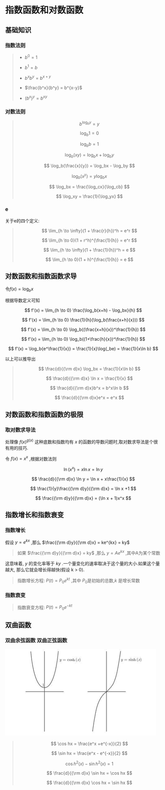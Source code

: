 # 指数函数和对数函数

## 基础知识

### 指数法则

> - $b^0 = 1$
> 
> - $b^1 = b$
> 
> - $b^xb^y = b^{x+y}$
> 
> - $\frac{b^x}{b^y} = b^{x-y}$
> 
> - $(b^x)^y = b^{xy}$

### 对数法则

> $$
> b^{\log_b y} = y
> $$
> 
> $$
> \log_b1 = 0
> $$
> 
> $$
> \log_b b = 1
> $$
> 
> $$
> \log_b(xy) = \log_b x + \log_b y
> $$
> 
> $$
> \log_b(\frac{x}{y}) = \log_bx - \log_by
> $$
> 
> $$
> \log_b(x^y) = y\log_bx
> $$
> 
> $$
> \log_bx = \frac{\log_cx}{\log_cb}
> $$
> 
> $$
> \log_xy = \frac{1}{\log_yx}
> $$

### e

关于e的四个定义:

> $$
> \lim_{h \to \infty}(1 + \frac{r}{h})^h = e^r
> $$
> 
> $$
> \lim_{h \to 0}(1 + r^h)^{\frac{1}{h}} = e^r
> $$
> 
> $$
> \lim_{h \to \infty}(1 + \frac{1}{h})^h = e
> $$
> 
> $$
> \lim_{h \to 0}(1 + h)^{\frac{1}{h}} = e
> $$

## 对数函数和指数函数求导

令$f(x) = \log_bx$

根据导数定义可知

$$
f'(x) = \lim_{h \to 0} \frac{\log_b(x+h) - \log_bx}{h}
$$

$$
f'(x) = \lim_{h \to 0} \frac{1}{h}(\log_b(\frac{x+h}{x}))
$$

$$
f'(x) = \lim_{h \to 0} \log_b((\frac{x+h}{x})^\frac{1}{h})
$$

$$
f'(x) = \lim_{h \to 0} \log_b((1+\frac{h}{x})^\frac{1}{h})
$$

$$
f'(x) = \log_b{e^\frac{1}{x}} = \frac{1}{x}\log(_be) = \frac{1}{x\ln b}
$$

以上可以推导出

> $$
> \frac{d}{{\rm d}x} \log_bx = \frac{1}{x\ln b}
> $$
> 
> $$
> \frac{d}{{\rm d}x} \ln x = \frac{1}{x}
> $$
> 
> $$
> \frac{d}{{\rm d}x}b^x = b^x\ln b
> $$
> 
> $$
> \frac{d}{{\rm d}x}e^x = e^x
> $$

## 对数函数和指数函数的极限

### 取对数求导法

处理像 $f(x)^{g(x)}$ 这种底数和指数均有 $x$ 的函数的导数问题时,取对数求导法是个很有用的技巧.

令 $f(x) = x^x$ ,根据对数法则

$$
\ln (x^x) = x{\ln x} = \ln y
$$

$$
\frac{d}{{\rm d}x} \ln y = \ln x + x\frac{1}{x}
$$

$$
\frac{1}{y}\frac{{\rm d}y}{{\rm d}x} = \ln x +1
$$

$$
\frac{{\rm d}y}{{\rm d}x} = (\ln x + 1)x^x
$$

## 指数增长和指数衰变

### 指数增长

假设 $y = e^{kx}$ ,那么 $\frac{{\rm d}y}{{\rm d}x} = ke^{kx} = ky$

> 如果 $\frac{{\rm d}y}{{\rm d}x} = ky$ ,那么 $y = Ae^{kx}$ ,其中A为某个常数

这意味着, $y$ 的变化率等于 $ky$ .一个量变化的速率取决于这个量的大小.如果这个量越大, 那么它就会增长得越快(假设 k > 0).

> 指数增长方程:  $P(t) = P_{0}e^{kt}$ ,其中 $P_0$ ​是初始的总数,$k$ 是增长常数

### 指数衰变

> 指数衰变方程: $P(t) = P_0e^{-kt}$

## 双曲函数

### 双曲余弦函数 双曲正弦函数

![](../../\images\hyperbolic-function-1.jpg)

> $$
> \cos hx = \frac{e^x +e^{-x}}{2}
> $$
> 
> $$
> \sin hx = \frac{e^x - e^{-x}}{2}
> $$
> 
> $$
> \cos h^2(x) - \sin h^2(x) = 1
> $$
> 
> $$
> \frac{d}{{\rm d}x} \sin hx = \cos hx
> $$
> 
> $$
> \frac{d}{{\rm d}x} \cos hx = \sin hx
> $$
